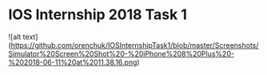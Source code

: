 # IOS Internship 2018 Task 1

![alt text] (https://github.com/orenchuk/IOSInternshipTask1/blob/master/Screenshots/Simulator%20Screen%20Shot%20-%20iPhone%208%20Plus%20-%202018-06-11%20at%2011.38.16.png)
